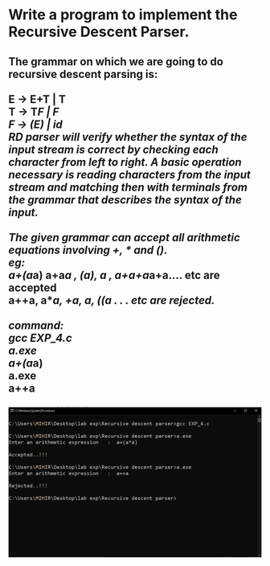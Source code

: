 # Write a program to implement the Recursive Descent Parser. 
The grammar on which we are going to do recursive descent parsing is:\
 \
E -> E+T | T \
T -> T*F | F \
F -> (E) | id 
 \
RD parser will verify whether the syntax of the input stream is correct by checking each character  from left to right. A basic operation necessary is reading characters from the input stream and matching then with terminals from the grammar that describes the syntax of the input. \
 \
 The given grammar can accept all arithmetic equations involving +, * and (). \
eg: \
 a+(a*a)  a+a*a , (a), a , a+a+a*a+a.... etc are accepted \
a++a, a***a, +a, a*, ((a . . . etc are rejected. \
 \
command:\
gcc EXP_4.c\
a.exe\
a+(a*a)\
a.exe\
a++a\
\
![github-small](https://github.com/MD0Z/COMPILER-DESIGN-LAB-EXPERIMENTS/blob/main/Recursive%20descent%20parser/OUTPUT.PNG?raw=true)
-------------------
